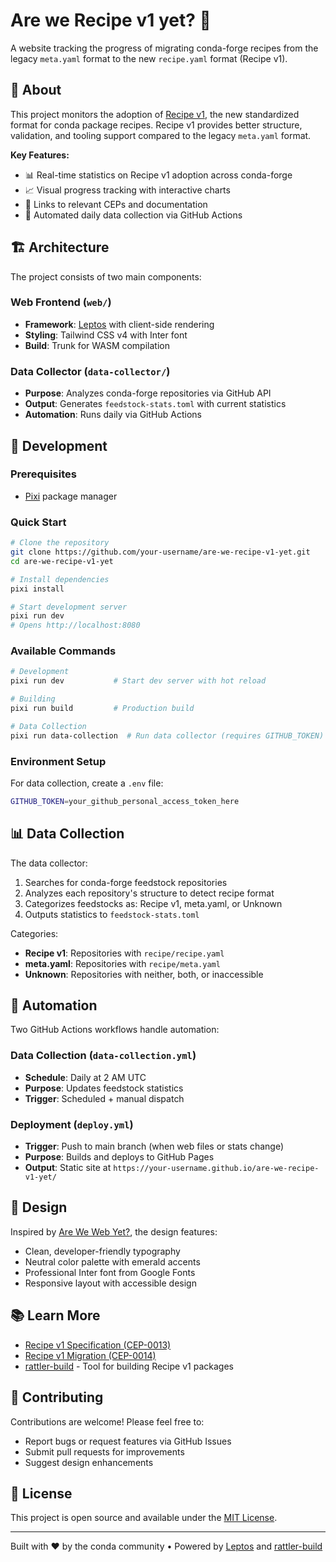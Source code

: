 # Are we Recipe v1 yet? 🍃

A website tracking the progress of migrating conda-forge recipes from the legacy `meta.yaml` format to the new `recipe.yaml` format (Recipe v1).

## 🌟 About

This project monitors the adoption of [Recipe v1](https://github.com/conda/ceps/blob/main/cep-0013.md), the new standardized format for conda package recipes. Recipe v1 provides better structure, validation, and tooling support compared to the legacy `meta.yaml` format.

**Key Features:**
- 📊 Real-time statistics on Recipe v1 adoption across conda-forge
- 📈 Visual progress tracking with interactive charts
- 🔗 Links to relevant CEPs and documentation
- 🤖 Automated daily data collection via GitHub Actions

## 🏗️ Architecture

The project consists of two main components:

### Web Frontend (`web/`)
- **Framework**: [Leptos](https://leptos.dev/) with client-side rendering
- **Styling**: Tailwind CSS v4 with Inter font
- **Build**: Trunk for WASM compilation

### Data Collector (`data-collector/`)
- **Purpose**: Analyzes conda-forge repositories via GitHub API
- **Output**: Generates `feedstock-stats.toml` with current statistics
- **Automation**: Runs daily via GitHub Actions

## 🚀 Development

### Prerequisites
- [Pixi](https://pixi.sh/) package manager

### Quick Start

```bash
# Clone the repository
git clone https://github.com/your-username/are-we-recipe-v1-yet.git
cd are-we-recipe-v1-yet

# Install dependencies
pixi install

# Start development server
pixi run dev
# Opens http://localhost:8080
```

### Available Commands

```bash
# Development
pixi run dev           # Start dev server with hot reload

# Building
pixi run build         # Production build

# Data Collection
pixi run data-collection  # Run data collector (requires GITHUB_TOKEN)
```

### Environment Setup

For data collection, create a `.env` file:

```bash
GITHUB_TOKEN=your_github_personal_access_token_here
```

## 📊 Data Collection

The data collector:
1. Searches for conda-forge feedstock repositories
2. Analyzes each repository's structure to detect recipe format
3. Categorizes feedstocks as: Recipe v1, meta.yaml, or Unknown
4. Outputs statistics to `feedstock-stats.toml`

Categories:
- **Recipe v1**: Repositories with `recipe/recipe.yaml`
- **meta.yaml**: Repositories with `recipe/meta.yaml`
- **Unknown**: Repositories with neither, both, or inaccessible

## 🤖 Automation

Two GitHub Actions workflows handle automation:

### Data Collection (`data-collection.yml`)
- **Schedule**: Daily at 2 AM UTC
- **Purpose**: Updates feedstock statistics
- **Trigger**: Scheduled + manual dispatch

### Deployment (`deploy.yml`)
- **Trigger**: Push to main branch (when web files or stats change)
- **Purpose**: Builds and deploys to GitHub Pages
- **Output**: Static site at `https://your-username.github.io/are-we-recipe-v1-yet/`

## 🎨 Design

Inspired by [Are We Web Yet?](https://arewewebyet.org/), the design features:
- Clean, developer-friendly typography
- Neutral color palette with emerald accents
- Professional Inter font from Google Fonts
- Responsive layout with accessible design

## 📚 Learn More

- [Recipe v1 Specification (CEP-0013)](https://github.com/conda/ceps/blob/main/cep-0013.md)
- [Recipe v1 Migration (CEP-0014)](https://github.com/conda/ceps/blob/main/cep-0014.md)
- [rattler-build](https://rattler.build) - Tool for building Recipe v1 packages

## 🤝 Contributing

Contributions are welcome! Please feel free to:
- Report bugs or request features via GitHub Issues
- Submit pull requests for improvements
- Suggest design enhancements

## 📄 License

This project is open source and available under the [MIT License](LICENSE).

---

Built with ❤️ by the conda community • Powered by [Leptos](https://leptos.dev/) and [rattler-build](https://rattler.build)
